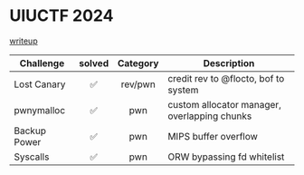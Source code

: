 # UIUCTF 2024

[writeup](https://hyggehalcyon.gitbook.io/page/ctfs/2024/uiuctf#pwnymalloc)

| Challenge | solved | Category | Description | 
| --- | :---: | :---: | --- |
| Lost Canary | ✅ | rev/pwn | credit rev to @flocto, bof to system |
| pwnymalloc | ✅ | pwn | custom allocator manager, overlapping chunks |
| Backup Power | ✅ | pwn | MIPS buffer overflow |
| Syscalls | ✅ | pwn | ORW bypassing fd whitelist |
